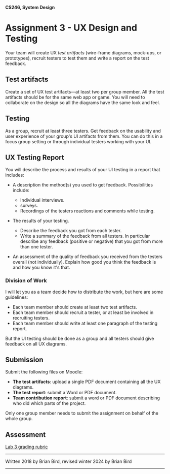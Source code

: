 **CS246, System Design**

# Assignment 3 - UX Design and Testing

Your team will create UX *test artifacts* (wire-frame diagrams, mock-ups, or prototypes), recruit testers to test them and write a report on the test feedback.

## Test artifacts

Create a set of UX test artifacts&mdash;at least two per group member. All the test artifacts should be for the same web app or game. You will need to collaborate on the design so all the diagrams have the same look and feel. 

## Testing

As a group, recruit at least three testers. Get feedback on the usability and user experience of your group's UI artifacts from them. You can do this in a focus group setting or through individual testers working with your UI.

## UX Testing Report

You will describe the process and results of your UI testing in a report that includes:

- A description the method(s) you used to get feedback. 
      Possibilities include: 
  - Individual interviews.
  - surveys.
  - Recordings of the testers reactions and comments while testing.
- The results of your testing. 
  - Describe the feedback you got from each tester.
  - Write a summary of the feedback from all testers. In particular describe any feedback (positive or negative) that you got from more than one tester.

- An assessment of the quality of feedback you received from the testers overall (not individually). Explain how good you think the feedback is and how  you know it's that.

### Division of Work

I will let you as a team decide how to distribute the work, but here are some guidelines:

- Each team member should create at least two test artifacts.
- Each team member should recruit a tester, or at least be involved in recruiting testers.
- Each team member should write at least one paragraph of the testing report.

But the UI testing should be done as a group and all testers should give feedback on all UX diagrams.

## Submission

Submit the following files on Moodle:

- **The test artifacts**: upload a single PDF document containing all the UX diagrams.
- **The test report**: submit a Word or PDF document.
- **Team contribution report**: submit a word or PDF document describing who did which parts of the project. 

Only one group member needs to submit the assignment on behalf of the whole group.

## Assessment

[Lab 3 grading rubric](Assignment3Rubric.htm)



------

Written 2018 by  Brian Bird, revised winter <time>2024</time> by Brian Bird

-----